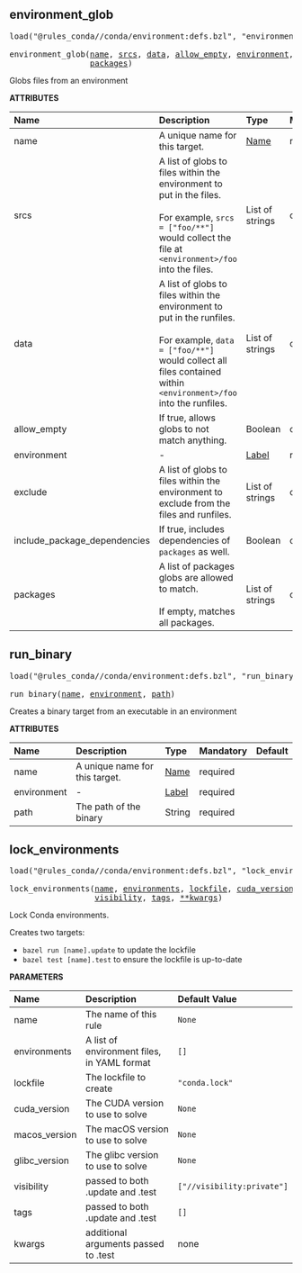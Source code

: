 <!-- Generated with Stardoc: http://skydoc.bazel.build -->



<a id="environment_glob"></a>

## environment_glob

<pre>
load("@rules_conda//conda/environment:defs.bzl", "environment_glob")

environment_glob(<a href="#environment_glob-name">name</a>, <a href="#environment_glob-srcs">srcs</a>, <a href="#environment_glob-data">data</a>, <a href="#environment_glob-allow_empty">allow_empty</a>, <a href="#environment_glob-environment">environment</a>, <a href="#environment_glob-exclude">exclude</a>, <a href="#environment_glob-include_package_dependencies">include_package_dependencies</a>,
                 <a href="#environment_glob-packages">packages</a>)
</pre>

Globs files from an environment

**ATTRIBUTES**


| Name  | Description | Type | Mandatory | Default |
| :------------- | :------------- | :------------- | :------------- | :------------- |
| <a id="environment_glob-name"></a>name |  A unique name for this target.   | <a href="https://bazel.build/concepts/labels#target-names">Name</a> | required |  |
| <a id="environment_glob-srcs"></a>srcs |  A list of globs to files within the environment to put in the files.<br><br>For example, `srcs = ["foo/**"]` would collect the file at `<environment>/foo` into the files.   | List of strings | optional |  `[]`  |
| <a id="environment_glob-data"></a>data |  A list of globs to files within the environment to put in the runfiles.<br><br>For example, `data = ["foo/**"]` would collect all files contained within `<environment>/foo` into the runfiles.   | List of strings | optional |  `[]`  |
| <a id="environment_glob-allow_empty"></a>allow_empty |  If true, allows globs to not match anything.   | Boolean | optional |  `False`  |
| <a id="environment_glob-environment"></a>environment |  -   | <a href="https://bazel.build/concepts/labels">Label</a> | required |  |
| <a id="environment_glob-exclude"></a>exclude |  A list of globs to files within the environment to exclude from the files and runfiles.   | List of strings | optional |  `[]`  |
| <a id="environment_glob-include_package_dependencies"></a>include_package_dependencies |  If true, includes dependencies of `packages` as well.   | Boolean | optional |  `True`  |
| <a id="environment_glob-packages"></a>packages |  A list of packages globs are allowed to match.<br><br>If empty, matches all packages.   | List of strings | optional |  `[]`  |


<a id="run_binary"></a>

## run_binary

<pre>
load("@rules_conda//conda/environment:defs.bzl", "run_binary")

run_binary(<a href="#run_binary-name">name</a>, <a href="#run_binary-environment">environment</a>, <a href="#run_binary-path">path</a>)
</pre>

Creates a binary target from an executable in an environment

**ATTRIBUTES**


| Name  | Description | Type | Mandatory | Default |
| :------------- | :------------- | :------------- | :------------- | :------------- |
| <a id="run_binary-name"></a>name |  A unique name for this target.   | <a href="https://bazel.build/concepts/labels#target-names">Name</a> | required |  |
| <a id="run_binary-environment"></a>environment |  -   | <a href="https://bazel.build/concepts/labels">Label</a> | required |  |
| <a id="run_binary-path"></a>path |  The path of the binary   | String | required |  |


<a id="lock_environments"></a>

## lock_environments

<pre>
load("@rules_conda//conda/environment:defs.bzl", "lock_environments")

lock_environments(<a href="#lock_environments-name">name</a>, <a href="#lock_environments-environments">environments</a>, <a href="#lock_environments-lockfile">lockfile</a>, <a href="#lock_environments-cuda_version">cuda_version</a>, <a href="#lock_environments-macos_version">macos_version</a>, <a href="#lock_environments-glibc_version">glibc_version</a>,
                  <a href="#lock_environments-visibility">visibility</a>, <a href="#lock_environments-tags">tags</a>, <a href="#lock_environments-kwargs">**kwargs</a>)
</pre>

Lock Conda environments.

Creates two targets:
* `bazel run [name].update` to update the lockfile
* `bazel test [name].test` to ensure the lockfile is up-to-date


**PARAMETERS**


| Name  | Description | Default Value |
| :------------- | :------------- | :------------- |
| <a id="lock_environments-name"></a>name |  The name of this rule   |  `None` |
| <a id="lock_environments-environments"></a>environments |  A list of environment files, in YAML format   |  `[]` |
| <a id="lock_environments-lockfile"></a>lockfile |  The lockfile to create   |  `"conda.lock"` |
| <a id="lock_environments-cuda_version"></a>cuda_version |  The CUDA version to use to solve   |  `None` |
| <a id="lock_environments-macos_version"></a>macos_version |  The macOS version to use to solve   |  `None` |
| <a id="lock_environments-glibc_version"></a>glibc_version |  The glibc version to use to solve   |  `None` |
| <a id="lock_environments-visibility"></a>visibility |  passed to both .update and .test   |  `["//visibility:private"]` |
| <a id="lock_environments-tags"></a>tags |  passed to both .update and .test   |  `[]` |
| <a id="lock_environments-kwargs"></a>kwargs |  additional arguments passed to .test   |  none |



